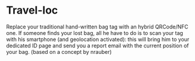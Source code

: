 Travel-loc
==========

Replace your traditional hand-written bag tag with an hybrid QRCode/NFC one. If someone finds your lost bag, all he have to do is to scan your tag with his smartphone (and geolocation activated): this will bring him to your dedicated ID page and send you a report email with the current position of your bag. (based on a concept by nrauber)
